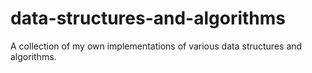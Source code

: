 # data-structures-and-algorithms
A collection of my own implementations of various data structures and algorithms. 
